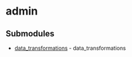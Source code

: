 # admin

<!-- CUSTOM DOCS START -->

<!-- CUSTOM DOCS END -->

## Submodules
- [data_transformations](data_transformations/README.md) - data_transformations

